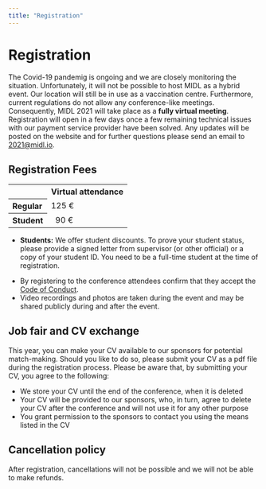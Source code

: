 ```yaml
---
title: "Registration"
---
```


# Registration

The Covid-19 pandemig is ongoing and we are closely monitoring the situation. Unfortunately, it will not be possible to host MIDL as a hybrid event. Our location will still be in use as a vaccination centre. Furthermore, current regulations do not allow any conference-like meetings. Consequently, MIDL 2021 will take place as a **fully virtual meeting**. Registration will open in a few days once a few remaining technical issues with our payment service provider have been solved. Any updates will be posted on the website and for further questions please send an email to [2021@midl.io](mailto:2021@midl.io).

<!-- ## Accommodation

We have reserved rooms and arranged special rates for several hotels in central Lübeck. A booking link will be posted shortly. //-->

## Registration Fees

<table class="grid offset centered">
    <tr>
        <td></td>
	<th scope="col" colspan="2">Virtual attendance</th>
    </tr>
    <tr>
        <th scope="row" align="left">Regular</th>
        <td>125 €</td>
    </tr>
    <tr>
        <th scope="row" align="left">Student</th>
        <td>&nbsp;&nbsp;90 €</td>
    </tr>
</table>

* **Students:** We offer student discounts. To prove your student status, please provide a signed letter from supervisor (or other official) or a copy of your student ID. You need to be a full-time student at the time of registration.
<!--* **PostDocs:** We offer a discount for early-career postdoctoral researchers (max. two years after degree conferral) when registering for virtual participation. To prove your status, please provide an official document stating the date your degree was conferred.-->

<!-- break lists -->

* By registering to the conference attendees confirm that they accept the [Code of Conduct](/code-of-conduct.html).
* Video recordings and photos are taken during the event and may be shared publicly during and after the event.

<!-- ## Childcare

If you are interested in booking childcare or require nursing space during the conference, please get in touch via [2021@midl.io](mailto:2021@midl.io). //-->

## Job fair and CV exchange

This year, you can make your CV available to our sponsors for potential match-making. Should you like to do so, please submit your CV as a pdf file during the registration process. Please be aware that, by submitting your CV, you agree to the following:

* We store your CV until the end of the conference, when it is deleted
* Your CV will be provided to our sponsors, who, in turn, agree to delete your CV after the conference and will not use it for any other purpose
* You grant permission to the sponsors to contact you using the means listed in the CV

## Cancellation policy

After registration, cancellations will not be possible and we will not be able to make refunds. <!-- be accepted in writing until March 24th. Please send an email to [2021@midl.io](mailto:2021@midl.io). Until that time a refund of 70% of the total value will be made. There will be no refunds for cancellations received after this date.
-->

<!-- ## Invitation letters

Invitation letters will be made available for participants upon registration to the conference. For authors of short papers planning to register conditionally upon acceptance of their short paper submission, to help with visa processing times, an invitation letter can be made available in advance through an early submission of a valid short paper. Validity of the submission will be judged by the conference organisers. Early short paper submissions may be updated until the standard submission deadline and will follow the same review / decision process and timeline as any other short paper. Early submissions must be performed through the normal submission procedure using OpenReview, additionally, an email linking to the submission and asking for an invitation letter should be sent to [2021@midl.io](mailto:2021@midl.io). //-->
